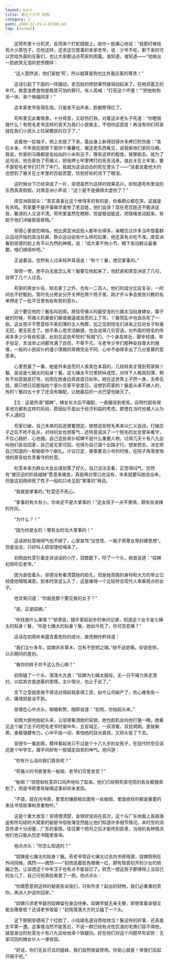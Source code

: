 ```yaml
---
layout: post
title: 第七十三节 初雨
category: 2
path: 2009-12-29-2-07300.md
tag: [normal]
---
```


　　这苟布里十分机灵，反而来个打蛇随棍上，故作一脸痛心地说：“我那时候给苟大少蒸包子，见他这样，还求这位管事的本家老爷，说：少爷不吃，剩下来的可以赏给外面的庄客们，也让大家都沾点苟家的雨露。谁知道，谁知道——”他做出一脸欲哭无泪的悲愤模样：

　　“这人竟然说，他们家姓‘苟’，所以就算是狗也比外面庄客的尊贵！”

　　这话引起了下面的一阵骚动，老百姓的愤怒果然被调动起来了。在物资匮乏的年代，故意浪费食物是极其可怕的罪行。有人高喊：“打死这个坏蛋！”“把他和狗吊一块，来个祸福同享！”

　　这本家老爷急得乱喘，只是发不出声来，脸都憋得红了。

　　苟布里见此番情景，十分得意，又趁热打铁，对着这半老头子吼道：“你瞪我做什么！有短毛老爷这样的青天为我们小民做主，不怕你这恶徒！再没有你们苟家骑在我们小民头上拉屎撒尿的日子了，”

　　说着他一拉袖子，把上衣脱了下来，露出身上新得旧得许多拷打的伤痕：“各位乡亲，今年我在厨房下面烘个番薯吃，被这老东西看见，说我偷他们家的马粮。我说，你家的马粮都是金灿灿的小米和豆子，哪有这样的粗食，我哪偷去。就为了这句话，他去禀告了苟循义，把我押土牢里拷打的死去活来，就此关在土牢里。要不是短毛老爷们打开了牢门，我就为这话白白的死在里头了——”说着说着他大约也想到了被关在土牢里的百般苦楚，恰到好处的流下了眼泪。

　　这时候台下已经哭成了一片，邬德虽然为这样的效果高兴，却知道苟布里说的东西真真假假，对席亚洲小声说：“这个是不是搞得太虚伪了？”

　　席亚洲摇摇头：“其实真事比这个惨得多的有的是，你看群众都在哭，这就是有共鸣。苟家要不是坏事做尽害惨了老百姓，他们会哭？现在老百姓还不敢讲这些，敢讲的人又说不清。苟布里虽然在瞎掰，但是敢说能说，把情绪发动起来，有助于他们冲破那层桎梏。”

　　邬德心里直犯嘀咕。他比席亚洲这些人都年长得多，亲眼见过许多当年借着群众运动开始的政治狂飙，群众运动会有什么样的后果，他还真有点吃不准。席亚洲看到邬德的脸上有不以为然的神情，说：“成大事不拘小节，眼下发动群众最重要。咱们继续听吧。”

　　正说着话，忽然有人过来轻声耳语说：“有个丫鬟，想见掌事的。”

　　邬德一愣，想平白无故怎么有丫鬟要见他起来了，他赶紧和席亚洲说了几句，自带了几个人过去。

　　苟家的男女仆役，除去家丁之外，也有一二百人。他们的成分比较复杂，一时间也不好甄别，暂时先分男女分开关押在两个院子里。刚才开斗争会按张兴教的名单押走了一批平日里有权有势的恶仆。

　　这个要见他的丫鬟名叫初雨。原给苟循义的最受宠的七姨太当贴身婢女，寨子破的时候，苟循义的妻妾们都或被逼或自愿的上了吊，丫鬟慌乱中也自杀死了一些。这女孩子不愿意给平素刻薄的主人殉葬，加之见到短毛们进来之后对女子秋毫无犯，更无死念了。她平素心思灵活敏捷，也会说得几句官话，对外面的短毛的传闻多多少少有些知道，此刻见这些年轻的“髡贼”们，个个身高体壮，脚步轻捷，举手投足，言谈举止间都充满了自信，不卑不亢，与老爷少爷们那种妄自尊大的傲慢，一般的小民奴仆的谨小慎微的卑微完全不同，心中不由得多出了几分爱慕的意思来。

　　心里思量了一番，她是外来逃荒的人家卖在本县的，几经转卖才落到苟家做丫鬟，虽说是七姨太的贴身丫鬟，这七姨太平日里娇纵成性，对待下人极其刻薄，稍有不如意就是打骂，初雨在她身边真是度日如年。她在这世界上孑然一身，无牵无挂，原只想日后能指给个家仆庄客平安度日，没想到苟家的丫鬟是从来不嫁人的，有的丫鬟四五十岁了还没有婚配，让她最后的一点巴望也破灭了。

　　【注：这是所谓“锢婢”，婢女长大后不婚配，一直服役到老死。自明代起有很多地方都有这样的风俗，原因似乎是出于经济利益的考虑。即使在当时也被人认为不人道的】

　　苟家已破，自己未来的前途便要想定。她想这些短毛素来以仁义自诩，打破庄子之后不抢不乱杀，对待妇女也很客气，还特意调派了一个短毛的女总管来看守，不仅心肠好，心也细。自己这些家仆奴婢不是什么重要人物，过得几天十有八九会叫他们各自回家，自己是无家可回，也得为自己谋个出路才行。想来想去，决定把自己知道的一桩秘密作个献礼。计议已定，便乘要去小号的时候，在院子角落里悄悄的禀告给负责看守的杜雯。

　　杜雯本来为群众大会出谋划策了好久，自己没法去看，正觉得闷气，忽然有“被压迫的阶级姐妹”愿意来揭发，真是再对胃口也没有，本来就要叫她说出来，但是这初雨却死了性子一般的只肯见到“掌事的”再说。

　　“我就是掌事的。”杜雯还不死心。

　　“掌事的有大有小，你肯定不是大掌事的！”这女孩子一点不畏惧，颇有些泼辣的作风。

　　“为什么？！”

　　“因为你是女的！哪有女的当大掌事的！”

　　这话把杜雯咽得气也不顺了，心里直骂“没觉悟，一脑子男尊女卑封建思想”，但是没法，只好叫人把邬德给喊来了。

　　初雨由杜雯引着走进谈话的小厅，双膝跪下，叩了一个头，俯首说道：“奴婢初雨叩见老爷。”

　　因为是低着头，邬德没有看清楚她的脸孔，但是她高挑的身材和大方的举止已经使他暗暗满意。到本时空这么久了，这是难得一个比较符合现代人审美观点的女子。

　　他含笑问道：“你就是那个要见我的女子？”

　　“是。正是奴婢。”

　　“你找我什么事情？”邬德说，随手拿起初步的审问记录，知道这个女子是七姨太的贴身丫鬟，“你是七姨太的贴身丫鬟，她如今死了，你可否悲痛？”

　　这话在初雨听来蕴含着危险的成分，故而稍作矜持道：

　　“我们主仆多年，奴婢并非草木，岂有不悲悯之理。”她不说悲痛，却说悲悯，以示期间的差别。

　　“看你的样子并不这么伤心嘛？”

　　初雨磕了一个头，落落大方道：“奴婢为七姨太服役，无一日不竭力奔走洒扫，以偿其衣食遮蔽的恩情，主仆情分，也止于此了。”

　　言下之意就是我干得活对得起我拿得工资，如今公司破产了，伤心难免有一点，痛惜则是谈不到。

　　邬德在心中点头，暗暗称赞，随即说道：“初雨，你抬起头来。”

　　初雨大胆地抬起头来，让邬德看清她的容貌，她也趁机会向他打量一眼。她看见这个破了庄子的短毛老爷时值中年，五官端正，一双浓眉，双目炯炯，皮肤黝黑，身躯强健有力。心中不由一动，害怕他的目光直视，又将头低了下去。

　　邬德乍一看初雨，模样看起来只不过是个十八九岁的女孩子，在现代时空应该还是个中学生。眉宇间却有一股镇定自若的神气。他问道：

　　“你有什么话向我们禀告呢？”

　　“苟循义的书房里有一秘阁，老爷们可曾发觉？”

　　“秘阁？”邬德和杜雯异口同声地叫了起来。他们已经把苟家宅院的各处都搜索到了，但是书房里有秘阁这事却并未发现。

　　“不错，就在内书房，那里的镶嵌板后面有一处秘阁，里面收存的都是重要的来往书信账簿和贵重物件。”

　　这是个重大发现！邬德很清楚，金银财宝尚在其次，这个与广东地面上各路海盗有所勾结的大窝家的秘密书信账簿显然能让他们知道许多细节情况。本时空的消息传递十分闭塞，广东的事情，往往要个把月之后才能传到县里，当地的各种情况他们也只能从历史书籍里查询。

　　他点点头：“你怎么知道的？”

　　“奴婢是七姨太的贴身丫鬟。苟老爷常召七姨太过去内书房陪寝，奴婢照例在外间伺候，偶然——偶然——”初雨说着脸色微微一红，颇有情窦初开的少女的娇媚之色，让邬德这个中年汉子也有点不能自已了。转念一想这孩子都够得上当自己的女儿了，自己可别真给禽兽了一把。他点点头：

　　“你既愿意把这样的秘密告诉我们，可有所求？起出的财物，我们必重重的赏你，再派人护送你回家。”

　　“奴婢只求老爷能将奴婢留在身边侍奉。奴婢早就无亲无眷，即使拿着金银又能去哪里呢？还请老爷收留！”初雨落落大方的又磕了一个头。

　　这下倒把邬德闹了个红脸了，小姑娘毛遂自荐给他当丫鬟这样的好事，还真是生平第一遭。这事情当然不能答应，不说一群已经有点性饥渴的宅男们容不得他，就是身边的杜雯也十有八九会给他来个铁腿功。好在他们对这个问题早有安排：无家可回的婢女仆人一律收容。

　　“好说，你们无处可去的姐妹，我们自然收留使用。你安心就是！带我们去起开阁子吧。”
